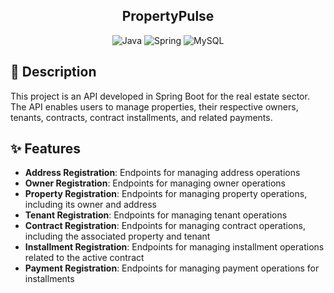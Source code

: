 <h2 align="center">PropertyPulse</h2>

<div align="center">

![Java](https://img.shields.io/badge/java-%23ED8B00.svg?style=for-the-badge&logo=openjdk&logoColor=white)
![Spring](https://img.shields.io/badge/spring-%236DB33F.svg?style=for-the-badge&logo=spring&logoColor=white)
![MySQL](https://img.shields.io/badge/mysql-4479A1.svg?style=for-the-badge&logo=mysql&logoColor=white)
</div>

<h2 id="description">📙 Description</h2>

This project is an API developed in Spring Boot for the real estate sector. The API enables users to manage properties, their respective owners, tenants, contracts, contract installments, and related payments.

<h2 id="features">✨ Features</h2>

- **Address Registration**: Endpoints for managing address operations
- **Owner Registration**: Endpoints for managing owner operations
- **Property Registration**: Endpoints for managing property operations, including its owner and address
- **Tenant Registration**: Endpoints for managing tenant operations
- **Contract Registration**: Endpoints for managing contract operations, including the associated property and tenant
- **Installment Registration**: Endpoints for managing installment operations related to the active contract
- **Payment Registration**: Endpoints for managing payment operations for installments